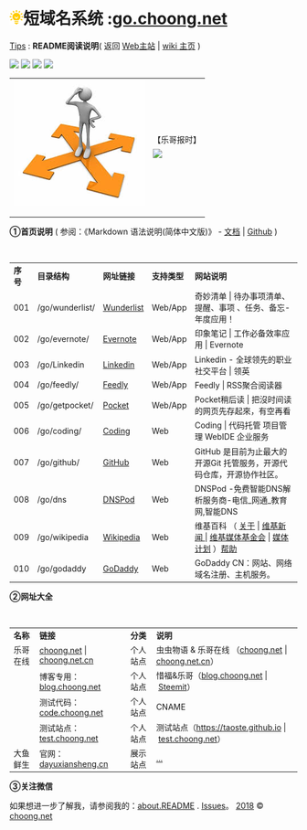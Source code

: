 # <img src="../images/favicon.png" color="#2bb24c"/>短域名系统 :<a href="https://go.choong.net/zh/" title="虫虫物语 | 乐哥在线 [wiki主页]">go.choong.net</a> 
<a href="/tips/" title="">Tips</a> : 
<B>README阅读说明</B>( 返回 <a href="https://choong.net" title="虫虫物语 | 乐哥在线">Web主站</a>
| <a href="https://go.choong.net/zh" title="虫虫物语 | 乐哥在线 [wiki主页]">wiki 主页</a> )
<p><img src="https://img.shields.io/badge/有理想-+1-brightgreen.svg"/> <img src="https://img.shields.io/badge/爱学习-+1-brightgreen.svg"/> <img src="https://img.shields.io/badge/颜值高-+1-brightgreen.svg"/> <img src="https://img.shields.io/badge/实力派-+1-brightgreen.svg"/></p>
<table>   
 <tr>
        <td>
      <a href="../issues/" title="[Note] : 🛡️ issues 本站备份版"><img src="../images/daohang.jpg"  title="(gfw/note/bak/list/rili).html - /issues/ 科学上网/go/拯救智商 /zt/ " /></a></p>
        </td>
    <td> 【乐哥报时】<br>
      <a href="https://time.is/Shanghai" id="time_is_link" rel="nofollow" style="font-size:24px" title="时光如水，让时间沉淀一切，让时间洗涤尘埃，让时间过滤纷杂，让时间见证一切。"><img src="https://img.shields.io/badge/上海-时间-brightgreen.svg"/></a>  
<span id="Shanghai_z43d" style="font-size:24px"></span>
<script src="//widget.time.is/zh.js"></script>
<script>
time_is_widget.init({Shanghai_z43d:{template:"TIME<br>DATE<br>SUN", date_format:"year年monthnamednum日dayname", sun_format:"日出↑: srhour:srminute 日落↓: sshour:ssminute<br>昼长: dlhours时 dlminutes分", coords:"31.2222200,121.4580600"}});
</script>
      </td>
</tr>
</table>

<B>①首页说明</B>
( 参阅：《Markdown 语法说明(简体中文版)》 - <a href="http://wow.kuapp.com/markdown/" title="Wow!Ubuntu ：Markdown 语法说明(简体中文版)原站已停用http://wowubuntu.com/markdown/">文档</a> | <a href="https://github.com/riku/Markdown-Syntax-CN/" title="Wow!Ubuntu ：Markdown 语法说明(简体中文版)原站已停用http://wowubuntu.com/markdown/">Github</a> )

<table>
    <tr><td><B>序号</B></td>
        <td><B>目录结构</B></td>
        <td><B>网址链接</B></td>
        <td><B>支持类型</B></td>
        <td><B>网站说明</B></td>
    </tr>    
    <tr>
        <td>001</td>
        <td>/go/wunderlist/</td>
        <td> <a href="https://www.wunderlist.com/zh/" title="奇妙清单 | Wunderlist | 待办事项清单、提醒、事项 、任务、备忘- 年度应用！">Wunderlist</a> </td>
        <td> Web/App </td>
        <td>奇妙清单 | 待办事项清单、提醒、事项 、任务、备忘- 年度应用！</td>
    </tr>        
    <tr>
        <td>002</td>
        <td>/go/evernote/</td>
        <td> <a href="https://evernote.com/intl/zh-cn/" title="印象笔记 | 工作必备效率应用 | Evernote">Evernote</a> </td>
        <td> Web/App </td>
        <td>印象笔记 | 工作必备效率应用 | Evernote</td>
    </tr>  
    <tr>
        <td>003</td>
        <td>/go/Linkedin</td>
        <td> <a href="https://www.linkedin.com/" title="Linkedin - 全球领先的职业社交平台 | 领英">Linkedin</a> </td>
        <td> Web/App </td>
        <td>Linkedin - 全球领先的职业社交平台 | 领英 </td>
    </tr>         
    <tr>
        <td>004</td>
        <td>/go/feedly/</td>
        <td> <a href="https://feedly.com/" title="Feedly | RSS聚合阅读器">Feedly</a> </td>
        <td> Web/App </td>
        <td>Feedly | RSS聚合阅读器</td>
    </tr>    
    <tr>
        <td>005</td>
        <td>/go/getpocket/</td>
        <td> <a href="https://getpocket.com/" title="Pocket稍后读 | 把沒时间读的网页先存起來，有空再看">Pocket</a> </td>
        <td> Web/App </td>
        <td>Pocket稍后读 | 把沒时间读的网页先存起來，有空再看</td>
    </tr>    
    <tr>
        <td>006</td>
        <td>/go/coding/</td>
        <td> <a href="https://coding.net/u/choong" title="Coding | 代码托管 项目管理 WebIDE 企业服务">Coding</a> </td>
        <td> Web  </td>
        <td>Coding | 代码托管 项目管理 WebIDE 企业服务</td>
    </tr>      
    <tr>
        <td>007</td>
        <td>/go/github/</td>
        <td> <a href="https://github.com/inchoong" title="GitHub 是目前为止最大的开源Git 托管服务，开源代码仓库，开源协作社区。">GitHub</a> </td>
        <td> Web  </td>
        <td>GitHub 是目前为止最大的开源Git 托管服务，开源代码仓库，开源协作社区。</td>
    </tr>     
    <tr>
        <td>008</td>
        <td>/go/dns</td>
        <td> <a href="https://www.dnspod.cn/" title="DNSPod -免费智能DNS解析服务商-电信_网通_教育网,智能DNS">DNSPod</a> </td>
        <td> Web  </td>
        <td>DNSPod -免费智能DNS解析服务商-电信_网通_教育网,智能DNS</td>
    </tr> 
     <tr>
     <td>009</td>
        <td>/go/wikipedia</td>
        <td> <a href="https://zh.wikipedia.org/wiki/" title="维基百科，自由的百科全书）">Wikipedia</a> </td>
        <td> Web </td>
        <td>维基百科               
          （
          <a href="https://zh.wikipedia.org/wiki/维基百科" title="维基百科，自由的百科全书）">关于</a> | 
          <a href="https://zh.wikinews.org/wiki/" title="维基新闻"> 维基新闻 </a> |
          <a href="https://zh.wikipedia.org/wiki/维基媒体基金会" title="维基媒体基金会）">维基媒体基金会</a> |
          <a href="https://zh.wikipedia.org/wiki/维基媒体基金会#.E7.BB.B4.E5.9F.BA.E5.AA.92.E4.BD.93.E8.AE.A1.E5.88.92" title="维基媒体计划）">媒体计划</a> 
           ）<a href="https://zh.wikipedia.org/wiki/Help:目录" title="维基百科-帮助:目录）">帮助</a> </td>
    </tr>
     <tr>
        <td>010</td>
        <td>/go/godaddy</td>
        <td> <a href="https://sg.godaddy.com/zh" title="GoDaddy CN：网站、网络域名注册、主机服务。">GoDaddy</a> </td>
        <td> Web  </td>
        <td>GoDaddy CN：网站、网络域名注册、主机服务。</td>
    </tr> 
</table>
 
<B>②网址大全</B>

<table>
    <tr>
        <td><B>名称</B></td>
        <td><B>链接</B></td>
        <td><B>分类</B></td>
        <td><B>说明</B></td>
    </tr>    
    <tr>
        <td>乐哥在线</td>
        <td><a href="https://choong.net" title="虫虫物语 & 乐哥在线">choong.net</a> | <a href="https://choong.net.cn" title="虫虫物语 & 乐哥在线">choong.net.cn</a> </td>
        <td> 个人站点 </td>
        <td>虫虫物语 & 乐哥在线 （<a href="https://choong.net" title="虫虫物语 & 乐哥在线 【主站】">choong.net</a>  |  <a href="https://choong.net.cn" title="虫虫物语 & 乐哥在线 【中国站】">choong.net.cn</a>）</td>
    </tr>    
    <tr>
        <td> &nbsp; </td>
        <td>博客专用：<a href="//blog.choong.net" title="虫虫物语 & 乐哥在线">blog.choong.net</a> </td>
        <td> 个人站点 </td>
        <td>惜福&乐哥（<a href="//blog.choong.net" title="惜福&乐哥【Blog-博客日志】">blog.choong.net</a>  |  <a href="https://steemit.com/@taoste" title="Steemit - 基于区块链的奖励的社交平台">Steemit</a>）</td>
    </tr> 
    <tr>
        <td> &nbsp; </td>
        <td>测试代码：<a href="//code.choong.net" title="乐哥在线&测试代码">code.choong.net</a> </td>
        <td> 个人站点 </td>
        <td> CNAME </td>
    </tr>  
    <tr>
        <td> &nbsp; </td>
        <td>测试站点：<a href="//test.choong.net" title="乐哥在线&测试站点">test.choong.net</a> </td>
        <td> 个人站点 </td>
        <td> 测试站点（<a href="https://taoste.github.io" title="虫虫物语 & 乐哥在线 【Github站】">https://taoste.github.io</a>  |  <a href="//test.choong.net" title="虫虫物语 & 乐哥在线【专用域名】">test.choong.net</a>）</td>
      </tr>  
      <tr>
        <td> 大鱼鲜生 </td>
        <td>官网：<a href="//www.dayuxiansheng.cn/" title="大鱼鲜生-官网">dayuxiansheng.cn</a> </td>
        <td> 展示站点 </td>
        <td> <a href="https://github.com/dayuxiansheng/" title="大鱼鲜生-Github">...</a> </td>
    </tr>   
</table>

<B>③关注微信</B>

如果想进一步了解我，请参阅我的：<a href="https://about.choong.net" title="虫虫物语 & 乐哥在线 [wiki主页]">about.README</a> . <a href="https://github.com/taoste/taoste.github.io/wiki" title="taoste.github.io/wiki">Issues</a>。
<a href="../rili.html" title="万年历">2018</a> &copy; <a href="https://choong.net" title="虫虫物语 | 乐哥在线">choong.net</a>


